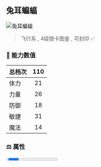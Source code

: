 ## 兔耳蝙蝠

![兔耳蝙蝠](https://user-images.githubusercontent.com/78347270/115859832-a57fbc80-a46b-11eb-9ba6-5778532f3f2a.gif) 

> 飞行系 , 4级银卡图鉴<Card :type="1" /> , 可封印 ✅ 


### 💪 能力数值

| 总档次       | 110            |
| :----------- |:-------------:|
| 体力      | 21   <Stars :number="2.5" />  |
| 力量      | 26   <Stars :number="2.5" />  |
| 防御      | 18  <Stars :number="2" />  | 
| 敏捷      | 31  <Stars :number="2.5" />  | 
| 魔法      | 14  <Stars :number="2" />   | 


### ⚖️ 属性


<Progress earth :number="0" />

<Progress water :number="5" />

<Progress fire :number="5" />

<Progress wind :number="0" />

### ✨ 技能栏 <Strong>8个</Strong>

- 攻击
- 防御

### 👶 1级出现点

- 蒂娜村近郊(481,255)





